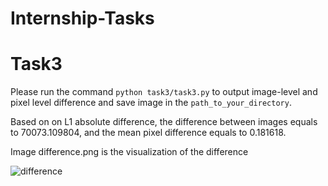 # Internship-Tasks

# Task3
Please run the command ```python task3/task3.py``` to output image-level and pixel level difference and save image in the ```path_to_your_directory```. 



Based on on L1 absolute difference, the difference between images equals to 70073.109804, and the mean pixel difference equals to 0.181618.

Image difference.png is the visualization of the difference

![difference](https://github.com/Elham-gh/Internship-Tasks/assets/76242088/9c58789a-5963-48a3-a213-f56b21699fd4)

